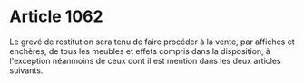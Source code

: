 # Article 1062

Le grevé de restitution sera tenu de faire procéder à la vente, par affiches et enchères, de tous les meubles et effets compris dans la disposition, à l'exception néanmoins de ceux dont il est mention dans les deux articles suivants.
